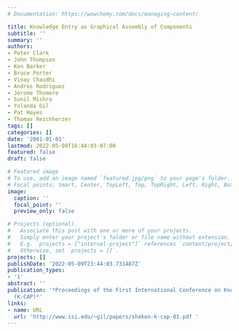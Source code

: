```yaml
---
# Documentation: https://wowchemy.com/docs/managing-content/

title: Knowledge Entry as Graphical Assembly of Components
subtitle: ''
summary: ''
authors:
- Peter Clark
- John Thompson
- Ken Barker
- Bruce Porter
- Vinay Chaudhi
- Andres Rodriguez
- Jerome Thomere
- Sunil Mishra
- Yolanda Gil
- Pat Hayes
- Thomas Reichherzer
tags: []
categories: []
date: '2001-01-01'
lastmod: 2022-05-09T16:44:03-07:00
featured: false
draft: false

# Featured image
# To use, add an image named `featured.jpg/png` to your page's folder.
# Focal points: Smart, Center, TopLeft, Top, TopRight, Left, Right, BottomLeft, Bottom, BottomRight.
image:
  caption: ''
  focal_point: ''
  preview_only: false

# Projects (optional).
#   Associate this post with one or more of your projects.
#   Simply enter your project's folder or file name without extension.
#   E.g. `projects = ["internal-project"]` references `content/project/deep-learning/index.md`.
#   Otherwise, set `projects = []`.
projects: []
publishDate: '2022-05-09T23:44:03.731487Z'
publication_types:
- '1'
abstract: ''
publication: '*Proceedings of the First International Conference on Knowledge Capture
  (K-CAP)*'
links:
- name: URL
  url: 'http://www.isi.edu/~gil/papers/shaken-k-cap-01.pdf '
---
```

